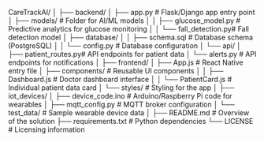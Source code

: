 CareTrackAI/
│
├── backend/
│   ├── app.py               # Flask/Django app entry point
│   ├── models/              # Folder for AI/ML models
│   │   ├── glucose_model.py # Predictive analytics for glucose monitoring
│   │   └── fall_detection.py# Fall detection model
│   ├── database/
│   │   ├── schema.sql       # Database schema (PostgreSQL)
│   │   └── config.py        # Database configuration
│   └── api/
│       ├── patient_routes.py# API endpoints for patient data
│       └── alerts.py        # API endpoints for notifications
│
├── frontend/
│   ├── App.js               # React Native entry file
│   ├── components/          # Reusable UI components
│   │   ├── Dashboard.js     # Doctor dashboard interface
│   │   └── PatientCard.js   # Individual patient data card
│   └── styles/              # Styling for the app
│
├── iot_devices/
│   ├── device_code.ino      # Arduino/Raspberry Pi code for wearables
│   ├── mqtt_config.py       # MQTT broker configuration
│   └── test_data/           # Sample wearable device data
│
├── README.md                # Overview of the solution
├── requirements.txt         # Python dependencies
└── LICENSE                  # Licensing information
